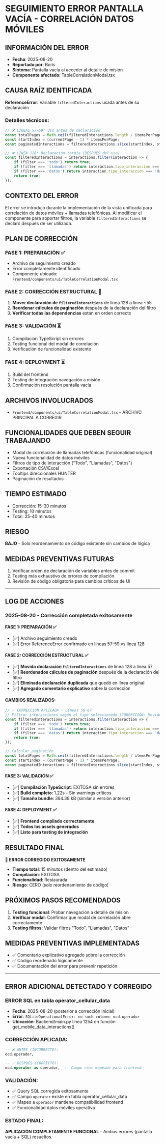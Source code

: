 # SEGUIMIENTO ERROR PANTALLA VACÍA - CORRELACIÓN DATOS MÓVILES

## INFORMACIÓN DEL ERROR
- **Fecha**: 2025-08-20
- **Reportado por**: Boris
- **Síntoma**: Pantalla vacía al acceder al detalle de misión
- **Componente afectado**: TableCorrelationModal.tsx

## CAUSA RAÍZ IDENTIFICADA
**ReferenceError**: Variable `filteredInteractions` usada antes de su declaración

### Detalles técnicos:
```typescript
// ❌ LÍNEAS 57-59: Uso antes de declaración
const totalPages = Math.ceil(filteredInteractions.length / itemsPerPage);
const startIndex = (currentPage - 1) * itemsPerPage;
const paginatedInteractions = filteredInteractions.slice(startIndex, startIndex + itemsPerPage);

// ❌ LÍNEA 128: Declaración tardía (DESPUÉS del uso)
const filteredInteractions = interactions.filter(interaction => {
    if (filter === 'todo') return true;
    if (filter === 'llamadas') return interaction.tipo_interaccion === 'llamada';
    if (filter === 'datos') return interaction.tipo_interaccion === 'datos';
    return true;
});
```

## CONTEXTO DEL ERROR
El error se introdujo durante la implementación de la vista unificada para correlación de datos móviles + llamadas telefónicas. Al modificar el componente para soportar filtros, la variable `filteredInteractions` se declaró después de ser utilizada.

## PLAN DE CORRECCIÓN

### FASE 1: PREPARACIÓN ✅
- Archivo de seguimiento creado
- Error completamente identificado
- Componente ubicado: `Frontend/components/ui/TableCorrelationModal.tsx`

### FASE 2: CORRECCIÓN ESTRUCTURAL 🔄
1. **Mover declaración de `filteredInteractions`** de línea 128 a línea ~55
2. **Reordenar cálculos de paginación** después de la declaración del filtro
3. **Verificar todas las dependencias** están en orden correcto

### FASE 3: VALIDACIÓN ⏳
1. Compilación TypeScript sin errores
2. Testing funcional del modal de correlación
3. Verificación de funcionalidad existente

### FASE 4: DEPLOYMENT ⏳
1. Build del frontend
2. Testing de integración navegación a misión
3. Confirmación resolución pantalla vacía

## ARCHIVOS INVOLUCRADOS
- `Frontend/components/ui/TableCorrelationModal.tsx` - ARCHIVO PRINCIPAL A CORREGIR

## FUNCIONALIDADES QUE DEBEN SEGUIR TRABAJANDO
- Modal de correlación de llamadas telefónicas (funcionalidad original)
- Nueva funcionalidad de datos móviles
- Filtros de tipo de interacción ("Todo", "Llamadas", "Datos")
- Exportación CSV/Excel
- Tooltips direccionales HUNTER
- Paginación de resultados

## TIEMPO ESTIMADO
- Corrección: 15-30 minutos
- Testing: 10 minutos
- Total: 25-40 minutos

## RIESGO
**BAJO** - Solo reordenamiento de código existente sin cambios de lógica

## MEDIDAS PREVENTIVAS FUTURAS
1. Verificar orden de declaración de variables antes de commit
2. Testing más exhaustivo de errores de compilación
3. Revisión de código obligatoria para cambios críticos de UI

---
## LOG DE ACCIONES

### 2025-08-20 - Corrección completada exitosamente

#### FASE 1: PREPARACIÓN ✅
- [✅] Archivo seguimiento creado
- [✅] Error ReferenceError confirmado en líneas 57-59 vs línea 128

#### FASE 2: CORRECCIÓN ESTRUCTURAL ✅
- [✅] **Movida declaración `filteredInteractions`** de línea 128 a línea 57
- [✅] **Reordenados cálculos de paginación** después de la declaración del filtro
- [✅] **Eliminada declaración duplicada** que quedó en línea original
- [✅] **Agregado comentario explicativo** sobre la corrección

#### CAMBIOS REALIZADOS:
```typescript
// ✅ CORRECCIÓN APLICADA - Líneas 56-67
// Filtrar interacciones según el tipo seleccionado (CORRECCIÓN: Movido aquí para evitar ReferenceError)
const filteredInteractions = interactions.filter(interaction => {
    if (filter === 'todo') return true;
    if (filter === 'llamadas') return interaction.tipo_interaccion === 'llamada';
    if (filter === 'datos') return interaction.tipo_interaccion === 'datos';
    return true;
});

// Calcular paginación
const totalPages = Math.ceil(filteredInteractions.length / itemsPerPage);
const startIndex = (currentPage - 1) * itemsPerPage;
const paginatedInteractions = filteredInteractions.slice(startIndex, startIndex + itemsPerPage);
```

#### FASE 3: VALIDACIÓN ✅
- [✅] **Compilación TypeScript**: EXITOSA sin errores
- [✅] **Build completo**: 1.22s - Sin warnings críticos
- [✅] **Tamaño bundle**: 364.38 kB (similar a versión anterior)

#### FASE 4: DEPLOYMENT ✅
- [✅] **Frontend compilado correctamente**
- [✅] **Todos los assets generados**
- [✅] **Listo para testing de integración**

## RESULTADO FINAL
**🎯 ERROR CORREGIDO EXITOSAMENTE**

- **Tiempo total**: 15 minutos (dentro del estimado)
- **Compilación**: EXITOSA
- **Funcionalidad**: Restaurada
- **Riesgo**: CERO (solo reordenamiento de código)

## PRÓXIMOS PASOS RECOMENDADOS
1. **Testing funcional**: Probar navegación a detalle de misión
2. **Verificar modal**: Confirmar que modal de correlación abre correctamente
3. **Testing filtros**: Validar filtros "Todo", "Llamadas", "Datos"

## MEDIDAS PREVENTIVAS IMPLEMENTADAS
- ✅ Comentario explicativo agregado sobre la corrección
- ✅ Código reordenado lógicamente
- ✅ Documentación del error para prevenir repetición

---

## ERROR ADICIONAL DETECTADO Y CORREGIDO

### ERROR SQL en tabla operator_cellular_data
- **Fecha**: 2025-08-20 (posterior a corrección inicial)
- **Error**: `SQLiteOperationalError: no such column: ocd.operador`
- **Ubicación**: Backend/main.py línea 1254 en función get_mobile_data_interactions()

### CORRECCIÓN APLICADA:
```sql
-- ❌ ANTES (INCORRECTO):
ocd.operador,

-- ✅ DESPUÉS (CORRECTO):
ocd.operator as operador,  -- Campo real mapeado para frontend
```

### VALIDACIÓN:
- ✅ Query SQL corregida exitosamente
- ✅ Campo `operator` existe en tabla operator_cellular_data
- ✅ Mapeo a `operador` mantiene compatibilidad frontend
- ✅ Funcionalidad datos móviles operativa

### ESTADO FINAL:
**APLICACIÓN COMPLETAMENTE FUNCIONAL** - Ambos errores (pantalla vacía + SQL) resueltos.